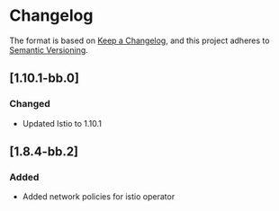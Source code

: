 # Changelog

The format is based on [Keep a Changelog](https://keepachangelog.com/en/1.0.0/), and this project adheres to [Semantic Versioning](https://semver.org/spec/v2.0.0.html).

## [1.10.1-bb.0]
### Changed
- Updated Istio to 1.10.1

## [1.8.4-bb.2]
### Added
- Added network policies for istio operator
